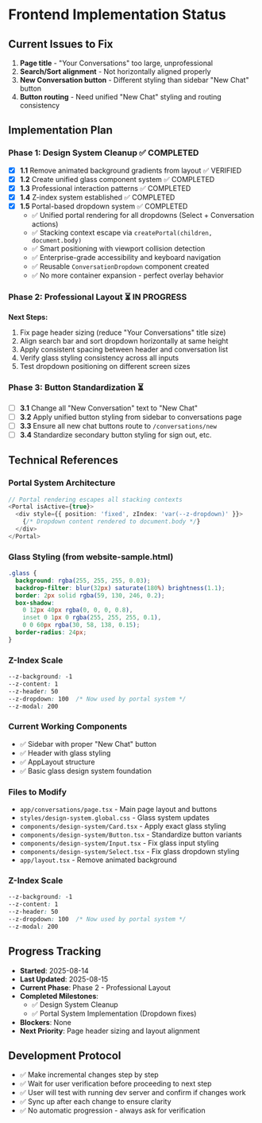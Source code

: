 # Frontend Implementation Status

## Current Issues to Fix
1. **Page title** - "Your Conversations" too large, unprofessional
2. **Search/Sort alignment** - Not horizontally aligned properly  
3. **New Conversation button** - Different styling than sidebar "New Chat" button
4. **Button routing** - Need unified "New Chat" styling and routing consistency

## Implementation Plan

### Phase 1: Design System Cleanup ✅ COMPLETED
- [x] **1.1** Remove animated background gradients from layout ✅ VERIFIED
- [x] **1.2** Create unified glass component system ✅ COMPLETED
- [x] **1.3** Professional interaction patterns ✅ COMPLETED
- [x] **1.4** Z-index system established ✅ COMPLETED
- [x] **1.5** Portal-based dropdown system ✅ COMPLETED
  - ✅ Unified portal rendering for all dropdowns (Select + Conversation actions)
  - ✅ Stacking context escape via `createPortal(children, document.body)`
  - ✅ Smart positioning with viewport collision detection
  - ✅ Enterprise-grade accessibility and keyboard navigation
  - ✅ Reusable `ConversationDropdown` component created
  - ✅ No more container expansion - perfect overlay behavior

### Phase 2: Professional Layout ⏳ IN PROGRESS
**Next Steps:**
1. Fix page header sizing (reduce "Your Conversations" title size)
2. Align search bar and sort dropdown horizontally at same height
3. Apply consistent spacing between header and conversation list
4. Verify glass styling consistency across all inputs
5. Test dropdown positioning on different screen sizes

### Phase 3: Button Standardization ⏳
- [ ] **3.1** Change all "New Conversation" text to "New Chat"
- [ ] **3.2** Apply unified button styling from sidebar to conversations page
- [ ] **3.3** Ensure all new chat buttons route to `/conversations/new`
- [ ] **3.4** Standardize secondary button styling for sign out, etc.

## Technical References

### Portal System Architecture
```typescript
// Portal rendering escapes all stacking contexts
<Portal isActive={true}>
  <div style={{ position: 'fixed', zIndex: 'var(--z-dropdown)' }}>
    {/* Dropdown content rendered to document.body */}
  </div>
</Portal>
```

### Glass Styling (from website-sample.html)
```css
.glass {
  background: rgba(255, 255, 255, 0.03);
  backdrop-filter: blur(32px) saturate(180%) brightness(1.1);
  border: 2px solid rgba(59, 130, 246, 0.2);
  box-shadow: 
    0 12px 40px rgba(0, 0, 0, 0.8),
    inset 0 1px 0 rgba(255, 255, 255, 0.1),
    0 0 60px rgba(30, 58, 138, 0.15);
  border-radius: 24px;
}
```

### Z-Index Scale
```css
--z-background: -1
--z-content: 1
--z-header: 50  
--z-dropdown: 100  /* Now used by portal system */
--z-modal: 200
```

### Current Working Components
- ✅ Sidebar with proper "New Chat" button
- ✅ Header with glass styling
- ✅ AppLayout structure
- ✅ Basic glass design system foundation

### Files to Modify
- `app/conversations/page.tsx` - Main page layout and buttons
- `styles/design-system.global.css` - Glass system updates
- `components/design-system/Card.tsx` - Apply exact glass styling
- `components/design-system/Button.tsx` - Standardize button variants
- `components/design-system/Input.tsx` - Fix glass input styling
- `components/design-system/Select.tsx` - Fix glass dropdown styling
- `app/layout.tsx` - Remove animated background

### Z-Index Scale
```css
--z-background: -1
--z-content: 1
--z-header: 50  
--z-dropdown: 100  /* Now used by portal system */
--z-modal: 200
```

## Progress Tracking
- **Started**: 2025-08-14
- **Last Updated**: 2025-08-15
- **Current Phase**: Phase 2 - Professional Layout
- **Completed Milestones**: 
  - ✅ Design System Cleanup
  - ✅ Portal System Implementation (Dropdown fixes)
- **Blockers**: None
- **Next Priority**: Page header sizing and layout alignment

## Development Protocol
- ✅ Make incremental changes step by step
- ✅ Wait for user verification before proceeding to next step
- ✅ User will test with running dev server and confirm if changes work
- ✅ Sync up after each change to ensure clarity
- ✅ No automatic progression - always ask for verification